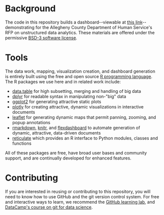 # Background 

The code in this repository builds a dashboard--viewable at [this link](https://cdn.rawgit.com/chapinhall/acdhs-demo/master/acdhs-dashboard-demo.html)--demonstrating for the Allegheny County Department of Human Service's RFP on unstructured data analytics. These materials are offered under the permissive [BSD-3 software license](https://opensource.org/licenses/BSD-3-Clause).

# Tools

The data work, mapping, visualization creation, and dashboard generation is entirely built using the free and open source [R programming language](https://www.r-project.org/about.html). The R packages we use here and in related work include:

* [data.table](https://cran.r-project.org/web/packages/data.table/vignettes/datatable-intro.html) for high subsetting, merging and handling of big data
* [dplyr](https://cran.r-project.org/web/packages/dplyr/vignettes/dplyr.html) for readable syntax in manipulating non-"big" data
* [ggplot2](https://www.statmethods.net/advgraphs/ggplot2.html) for generating attractive static plots
* [plotly](https://plot.ly/r/) for creating attractive, dynamic visualizations in interactive documents
* [leaflet](https://rstudio.github.io/leaflet/) for generating dynamic maps that permit panning, zooming, and popup annotations
* [rmarkdown](https://rmarkdown.rstudio.com/), [knitr](https://yihui.name/knitr/), and [flexdashboard](https://rmarkdown.rstudio.com/flexdashboard/) to automate generation of dynamic, attractive, data-driven documents
* [reticulate](https://rstudio.github.io/reticulate/articles/introduction.html) which provides an R interface to Python modules, classes and functions

All of these packages are free, have broad user bases and community support, and are continually developed for enhanced features.

# Contributing

If you are interested in reusing or contributing to this repository, you will need to know how to use GitHub and the git version control system. For free and interactive ways to learn, we recommend the [GitHub learning lab](https://lab.github.com/), and [DataCamp's course on git for data science](https://www.datacamp.com/courses/introduction-to-git-for-data-science).

